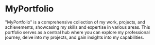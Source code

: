 # MyPortfolio
"MyPortfolio" is a comprehensive collection of my work, projects, and achievements, showcasing my skills and expertise in various areas. This portfolio serves as a central hub where you can explore my professional journey, delve into my projects, and gain insights into my capabilities.
